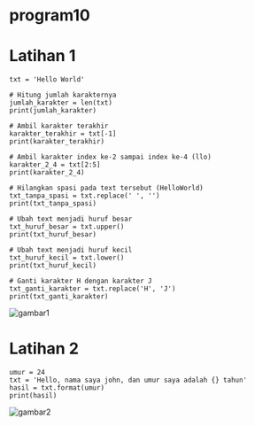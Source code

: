 # program10
# Latihan 1

```
txt = 'Hello World'

# Hitung jumlah karakternya
jumlah_karakter = len(txt)
print(jumlah_karakter)

# Ambil karakter terakhir
karakter_terakhir = txt[-1]
print(karakter_terakhir)

# Ambil karakter index ke-2 sampai index ke-4 (llo)
karakter_2_4 = txt[2:5]
print(karakter_2_4)

# Hilangkan spasi pada text tersebut (HelloWorld)
txt_tanpa_spasi = txt.replace(' ', '')
print(txt_tanpa_spasi)

# Ubah text menjadi huruf besar
txt_huruf_besar = txt.upper()
print(txt_huruf_besar)

# Ubah text menjadi huruf kecil
txt_huruf_kecil = txt.lower()
print(txt_huruf_kecil)

# Ganti karakter H dengan karakter J
txt_ganti_karakter = txt.replace('H', 'J')
print(txt_ganti_karakter)
```
![gambar1](https://user-images.githubusercontent.com/115562487/213173234-c3c26d03-51f4-4463-8b60-6cc5d66712fa.png)

# Latihan 2

```
umur = 24
txt = 'Hello, nama saya john, dan umur saya adalah {} tahun'
hasil = txt.format(umur)
print(hasil)
```
![gambar2](https://user-images.githubusercontent.com/115562487/213173590-0df516af-39cf-4d52-89e9-32ea784d72f6.png)

